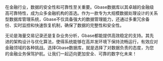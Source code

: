 在金融行业，数据的安全性和可靠性至关重要。Gbase数据库以其卓越的金融级高可靠特性，成为众多金融机构的首选。作为一款专为大规模数据处理设计的关系型数据库管理系统，Gbase不仅具备强大的数据管理能力，还通过多重冗余备份、实时监控和快速恢复机制，确保了数据的完整性和安全性。

无论是海量交易记录还是复杂业务分析，Gbase都能提供高效稳定的支持。其先进的架构设计与优化算法，使得系统能够在高并发环境下保持流畅运行，有效应对金融领域的各种挑战。选择Gbase数据库，就是选择了对数据负责的态度，为您的金融业务保驾护航。让我们一起迈向更加安全、可靠的数字化未来！